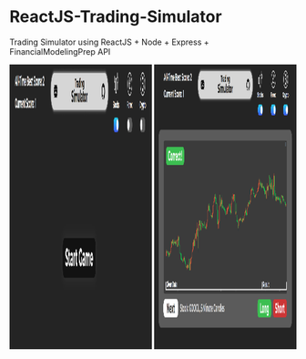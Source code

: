 # ReactJS-Trading-Simulator
Trading Simulator using ReactJS + Node + Express + FinancialModelingPrep API


<img src="https://github.com/Shon122/ReactJS-Trading-Simulator/blob/main/StartGameShowcase.png" width="250" height="500">
<img src="https://github.com/Shon122/ReactJS-Trading-Simulator/blob/main/inGameShowcase.png" width="250" height="500">
